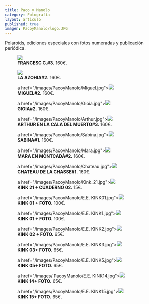 ```yaml
---
title: Paco y Manolo
category: Fotografía
layout: articulo
published: true
imagen: PacoyManolo/logo.JPG
---
```


Polaroids, ediciones especiales con fotos numeradas y publicación periódica.

<div class="figure-group">

<figure>
	<a href="/images/PacoyManolo/Francesc.jpg"><img src="/images/PacoyManolo/Francesc.jpg"></a>
	<figcaption><b>FRANCESC C.#3.</b>
	160€.</figcaption>
</figure>


<figure>
	<a href="/images/PacoyManolo/azohia.jpg"><img src="/images/PacoyManolo/azohia.jpg"></a>
	<figcaption><b>LA AZOHIA#2.</b>	
	160€.</figcaption>
</figure>


<figure>
	a href="/images/PacoyManolo/Miguel.jpg"><img src="/images/PacoyManolo/Miguel.jpg"></a>
	<figcaption><b>MIGUEL#2.</b>
	160€.</figcaption>
</figure>
</div>


<div class="figure-group">
<figure>
	a href="/images/PacoyManolo/Gioia.jpg"><img src="/images/PacoyManolo/Gioia.jpg"></a>
	<figcaption><b>GIOIA#2.</b>
	160€.</figcaption>
</figure>


<figure>
	a href="/images/PacoyManolo/Arthur.jpg"><img src="/images/PacoyManolo/Arthur.jpg"></a>
	<figcaption><b>ARTHUR EN LA CALA DEL MUERTO#3.</b>
	160€.</figcaption>
</figure>


<figure>
	a href="/images/PacoyManolo/Sabina.jpg"><img src="/images/PacoyManolo/Sabina.jpg"></a>
	<figcaption><b>SABINA#1.</b>
	160€.</figcaption>
</figure>
</div>


<div class="figure-group">
<figure>
	a href="/images/PacoyManolo/Mara.jpg"><img src="/images/PacoyManolo/ Mara.jpg"></a>
	<figcaption><b>MARA EN MONTCADA#2.</b>
	160€.</figcaption>
</figure>


<figure>
	a href="/images/PacoyManolo/Chateau.jpg"><img src="/images/PacoyManolo/Chateau.jpg"></a>
	<figcaption><b>CHATEAU DE LA CHASSE#1.</b>
	160€.</figcaption>
</figure>


<figure>
	a href="/images/PacoyManolo/Kink_21.jpg"><img src="/images/PacoyManolo/Kink_21.jpg"></a>
	<figcaption><b>KINK 21 + CUADERNO 02.</b>
	15€.</figcaption>
</figure>
</div>


<div class="figure-group">
<figure>
	a href="/images/PacoyManolo/E.E. KINK01.jpg"><img src="/images/PacoyManolo/E.E. KINK01.jpg"></a>
	<figcaption><b> KINK 01 + FOTO.</b>
	100€.</figcaption>
</figure>


<figure>
	a href="/images/PacoyManolo/E.E. KINK1.jpg"><img src="/images/PacoyManolo/E.E. KINK1.jpg"></a>
	<figcaption><b>KINK 01 + FOTO.</b>
	100€.</figcaption>
</figure>


<figure>
	a href="/images/PacoyManolo/E.E. KINK2.jpg"><img src="/images/PacoyManolo/E.E. KINK2.jpg"></a>
	<figcaption><b>KINK 02 + FOTO.</b>
	65€.</figcaption>
</figure>
</div>


<div class="figure-group">
<figure>
	a href="/images/PacoyManolo/E.E. KINK3.jpg"><img src="/images/PacoyManolo/E.E. KINK3.jpg"></a>
	<figcaption><b>KINK 03+ FOTO.</b>
	65€.</figcaption>
</figure>


<figure>
	a href="/images/PacoyManolo/E.E. KINK5.jpg"><img src="/images/PacoyManolo/E.E. KINK5.jpg"></a>
	<figcaption><b>KINK 05+ FOTO.</b>
	65€.</figcaption>
</figure>


<figure>
	a href="/images/ PacoyManolo/E.E. KINK14.jpg"><img src="/images/PacoyManolo/E.E. KINK14.jpg"></a>
	<figcaption><b>KINK 14+ FOTO.</b>
	65€.</figcaption>
</figure>
</div>


<figure>
	a href="/images/PacoyManolo/E.E. KINK15.jpg"><img src="/images/PacoyManolo/E.E. KINK14.jpg"></a>
	<figcaption><b>KINK 15+ FOTO.</b>
	65€.</figcaption>
</figure>



